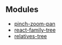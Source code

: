 ## Modules

- [pinch-zoom-pan](https://www.npmjs.com/package/pinch-zoom-pan)
- [react-family-tree](https://www.npmjs.com/package/react-family-tree)
- [relatives-tree](https://www.npmjs.com/package/relatives-tree)
